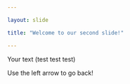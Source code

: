 ```yaml
---

layout: slide

title: "Welcome to our second slide!"

---
```


Your text (test test test)

Use the left arrow to go back!
